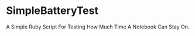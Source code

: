 SimpleBatteryTest
=================

A Simple Ruby Script For Testing How Much Time A Notebook Can Stay On.
